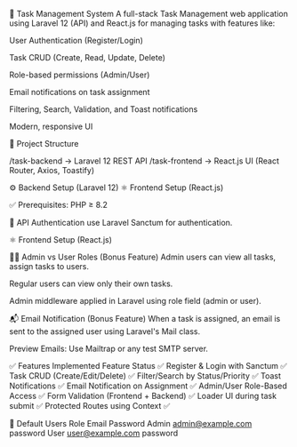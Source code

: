 📝 Task Management System
A full-stack Task Management web application using Laravel 12 (API) and React.js for managing tasks with features like:

User Authentication (Register/Login)

Task CRUD (Create, Read, Update, Delete)

Role-based permissions (Admin/User)

Email notifications on task assignment

Filtering, Search, Validation, and Toast notifications

Modern, responsive UI

📁 Project Structure

/task-backend        -> Laravel 12 REST API
/task-frontend       -> React.js UI (React Router, Axios, Toastify)

⚙️ Backend Setup (Laravel 12)
⚛️ Frontend Setup (React.js)

✅ Prerequisites:
PHP ≥ 8.2


🔐 API Authentication
 use Laravel Sanctum for authentication.

⚛️ Frontend Setup (React.js)

🧑‍💼 Admin vs User Roles (Bonus Feature)
Admin users can view all tasks, assign tasks to users.

Regular users can view only their own tasks.

Admin middleware applied in Laravel using role field (admin or user).

📬 Email Notification (Bonus Feature)
When a task is assigned, an email is sent to the assigned user using Laravel's Mail class.

Preview Emails:
Use Mailtrap or any test SMTP server.

✅ Features Implemented
Feature	Status ✅
Register & Login with Sanctum	✅
Task CRUD (Create/Edit/Delete)	✅
Filter/Search by Status/Priority	✅
Toast Notifications	✅
Email Notification on Assignment	✅
Admin/User Role-Based Access	✅
Form Validation (Frontend + Backend)	✅
Loader UI during task submit	✅
Protected Routes using Context	✅

🔐 Default Users
Role	Email	Password
Admin	admin@example.com	password
User	user@example.com	password





